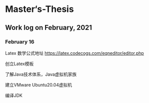 # Master‘s-Thesis

## Work log on February, 2021

### February 16

Latex 数学公式地址 https://latex.codecogs.com/eqneditor/editor.php

创立Latex模板

了解Java技术体系，Java虚拟机家族

建立VMware Ubuntu20.04虚拟机

编译JDK

